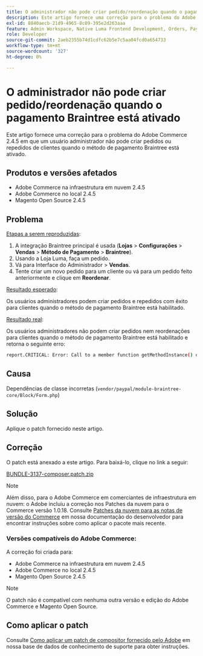 ```yaml
---
title: O administrador não pode criar pedido/reordenação quando o pagamento Braintree está ativado
description: Este artigo fornece uma correção para o problema do Adobe Commerce 2.4.5 em que um usuário administrador não pode criar pedidos ou repedidos de clientes quando o método de pagamento Braintree está ativado.
exl-id: 8840aecb-21d9-4965-8c09-395e2d263aaa
feature: Admin Workspace, Native Luma Frontend Development, Orders, Payments
role: Developer
source-git-commit: 2aeb2355b74d1cdfc62b5e7c5aa04fcd0a654733
workflow-type: tm+mt
source-wordcount: '327'
ht-degree: 0%

---
```


# O administrador não pode criar pedido/reordenação quando o pagamento Braintree está ativado

Este artigo fornece uma correção para o problema do Adobe Commerce 2.4.5 em que um usuário administrador não pode criar pedidos ou repedidos de clientes quando o método de pagamento Braintree está ativado.

## Produtos e versões afetados

* Adobe Commerce na infraestrutura em nuvem 2.4.5
* Adobe Commerce no local 2.4.5
* Magento Open Source 2.4.5

## Problema

<u>Etapas a serem reproduzidas</u>:

1. A integração Braintree principal é usada (**Lojas** > **Configurações** > **Vendas** > **Método de Pagamento** > **Braintree**).
1. Usando a Loja Luma, faça um pedido.
1. Vá para Interface do Administrador > **Vendas**.
1. Tente criar um novo pedido para um cliente ou vá para um pedido feito anteriormente e clique em **Reordenar**.

<u>Resultado esperado</u>:

Os usuários administradores podem criar pedidos e repedidos com êxito para clientes quando o método de pagamento Braintree está habilitado.

<u>Resultado real</u>:

Os usuários administradores não podem criar pedidos nem reordenações para clientes quando o método de pagamento Braintree está habilitado e retorna o seguinte erro:

```bash
report.CRITICAL: Error: Call to a member function getMethodInstance() on null in /app/vendor/paypal/module-braintree-core/Block/Form.php:174
```

## Causa

Dependências de classe incorretas (`vendor/paypal/module-braintree-core/Block/Form.php`)

## Solução

Aplique o patch fornecido neste artigo.

## Correção

O patch está anexado a este artigo. Para baixá-lo, clique no link a seguir:

[BUNDLE-3137-composer.patch.zip](assets/BUNDLE-3137-composer.patch.zip)

>[!NOTE]
>
>Além disso, para o Adobe Commerce em comerciantes de infraestrutura em nuvem: o Adobe incluiu a correção nos Patches da nuvem para o Commerce versão 1.0.18. Consulte [Patches da nuvem para as notas de versão do Commerce](https://experienceleague.adobe.com/pt-br/docs/commerce-cloud-service/user-guide/release-notes/cloud-patches) em nossa documentação do desenvolvedor para encontrar instruções sobre como aplicar o pacote mais recente.

### Versões compatíveis do Adobe Commerce:

A correção foi criada para:

* Adobe Commerce na infraestrutura em nuvem 2.4.5
* Adobe Commerce no local 2.4.5
* Magento Open Source 2.4.5

>[!NOTE]
>
>O patch não é compatível com nenhuma outra versão e edição do Adobe Commerce e Magento Open Source.

## Como aplicar o patch

Consulte [Como aplicar um patch de compositor fornecido pelo Adobe](/help/how-to/general/how-to-apply-a-composer-patch-provided-by-magento.md) em nossa base de dados de conhecimento de suporte para obter instruções.
